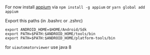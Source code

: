 For now install [appium](http://appium.io/docs/en/about-appium/getting-started/?lang=pl) via 
`npm install -g appium` or `yarn global add appium`

Export this paths (in .bashrc or .zshrc) 
```
export ANDROID_HOME=$HOME/Android/Sdk
export PATH=$PATH:$ANDROID_HOME/tools/bin
export PATH=$PATH:$ANDROID_HOME/platform-tools/bin
```

for `uiautomatorviewer` use java 8


